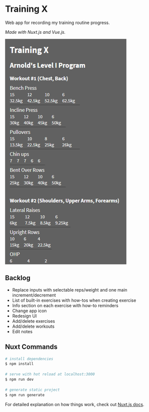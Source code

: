 # Training X

Web app for recording my training routine progress.

_Made with Nuxt.js and Vue.js._

![Screenshot of Training X](./static/screenshot.png)

## Backlog

-   Replace inputs with selectable reps/weight and one main increment/decrement
-   List of built-in exercises with how-tos when creating exercise
-   Info section on each exercise with how-to reminders
-   Change app icon
-   Redesign UI
-   Add/delete exercises
-   Add/delete workouts
-   Edit notes

## Nuxt Commands

```bash
# install dependencies
$ npm install

# serve with hot reload at localhost:3000
$ npm run dev

# generate static project
$ npm run generate
```

For detailed explanation on how things work, check out [Nuxt.js docs](https://nuxtjs.org).
